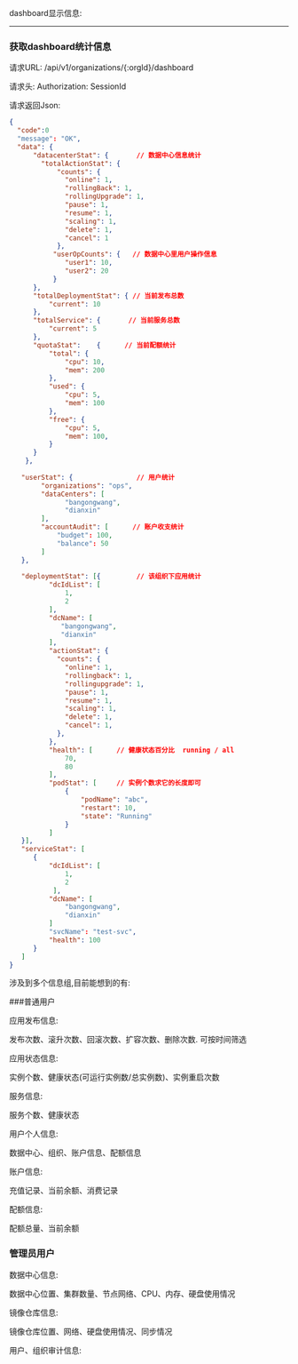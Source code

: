 dashboard显示信息:

--------

### 获取dashboard统计信息

请求URL: /api/v1/organizations/{:orgId}/dashboard 

请求头: Authorization: SessionId

请求返回Json:

```json
{
  "code":0
  "message": "OK",
  "data": {
      "datacenterStat": {       // 数据中心信息统计
        "totalActionStat": {
            "counts": {
              "online": 1,
              "rollingBack": 1,
              "rollingUpgrade": 1,
              "pause": 1,
              "resume": 1,
              "scaling": 1,
              "delete": 1,
              "cancel": 1
            }, 
           "userOpCounts": {   // 数据中心里用户操作信息
              "user1": 10,
              "user2": 20
           } 
      },
      "totalDeploymentStat": { // 当前发布总数
          "current": 10
      },
      "totalService": {       // 当前服务总数
          "current": 5 
      },
      "quotaStat":    {      // 当前配额统计
          "total": {
              "cpu": 10,
              "mem": 200
          },
          "used": {
              "cpu": 5,
              "mem": 100
          }, 
          "free": {
              "cpu": 5,
              "mem": 100,
          }
      }
    },
    
   "userStat": {                // 用户统计
        "organizations": "ops",
        "dataCenters": [
              "bangongwang",
              "dianxin"
        ],
        "accountAudit": [      // 账户收支统计
            "budget": 100,
            "balance": 50
        ]
   },
   
   "deploymentStat": [{         // 该组织下应用统计
          "dcIdList": [
              1,
              2
          ],
          "dcName": [
             "bangongwang",
             "dianxin"
          ],
          "actionStat": {
            "counts": {
              "online": 1,
              "rollingback": 1,
              "rollingupgrade": 1,
              "pause": 1,
              "resume": 1,
              "scaling": 1,
              "delete": 1,
              "cancel": 1,
            },
          }, 
          "health": [      // 健康状态百分比  running / all
              70,
              80
          ],
          "podStat": [     // 实例个数求它的长度即可
              {
                  "podName": "abc",
                  "restart": 10,
                  "state": "Running"
              } 
          ]
   }],
   "serviceStat": [
      {
          "dcIdList": [
              1,
              2
           ],
          "dcName": [
              "bangongwang",
              "dianxin"
          ]
          "svcName": "test-svc",
          "health": 100
      }       
   ]
} 

```


涉及到多个信息组,目前能想到的有:

###普通用户

应用发布信息:

发布次数、滚升次数、回滚次数、扩容次数、删除次数. 可按时间筛选

应用状态信息:

实例个数、健康状态(可运行实例数/总实例数)、实例重启次数

服务信息:

服务个数、健康状态

用户个人信息:

数据中心、组织、账户信息、配额信息

账户信息:

充值记录、当前余额、消费记录

配额信息:

配额总量、当前余额


### 管理员用户

数据中心信息:

数据中心位置、集群数量、节点网络、CPU、内存、硬盘使用情况

镜像仓库信息:

镜像仓库位置、网络、硬盘使用情况、同步情况

用户、组织审计信息:


